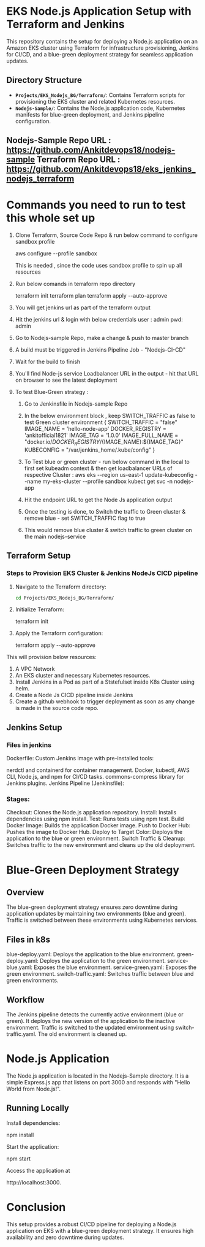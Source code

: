 # EKS Node.js Application Setup with Terraform and Jenkins

This repository contains the setup for deploying a Node.js application on an Amazon EKS cluster using Terraform for infrastructure provisioning, Jenkins for CI/CD, and a blue-green deployment strategy for seamless application updates.

## Directory Structure

- **`Projects/EKS_Nodejs_BG/Terraform/`**: Contains Terraform scripts for provisioning the EKS cluster and related Kubernetes resources.
- **`Nodejs-Sample/`**: Contains the Node.js application code, Kubernetes manifests for blue-green deployment, and Jenkins pipeline configuration.

Nodejs-Sample Repo URL : https://github.com/Ankitdevops18/nodejs-sample
Terraform Repo URL     : https://github.com/Ankitdevops18/eks_jenkins_nodejs_terraform
---

# Commands you need to run to test this whole set up 

1. Clone Terraform, Source Code Repo & run below command to configure sandbox profile

   aws configure --profile sandbox 

   This is needed , since the code uses sandbox profile to spin up all resources

2. Run below comands in terraform repo directory

   terraform init
   terraform plan
   terraform apply --auto-approve

3. You will get jenkins url as part of the terraform output
4. Hit the jenkins url & login with below credentials
   user : admin
   pwd: admin
  
4. Go to Nodejs-sample Repo, make a change & push to master branch
5. A build must be triggered in Jenkins Pipeline Job - "Nodejs-CI-CD"
6. Wait for the build to finish 
7. You'll find Node-js service Loadbalancer URL in the output - hit that URL on browser to see the latest deployment
8. To test Blue-Green strategy :
   1. Go to Jenkinsfile in Nodejs-sample Repo
   2. In the below environment block , keep SWITCH_TRAFFIC as false to test Green cluster
           environment {
               SWITCH_TRAFFIC = "false"
               IMAGE_NAME = 'hello-node-app'
               DOCKER_REGISTRY = 'ankitofficial1821'
               IMAGE_TAG = '1.0.0'
               IMAGE_FULL_NAME = "docker.io/${DOCKER_REGISTRY}/${IMAGE_NAME}:${IMAGE_TAG}"
               KUBECONFIG = "/var/jenkins_home/.kube/config"
            }
   
   3. To Test blue or green cluster - run below command in the local to first set kubeadm context & then get loadbalancer URLs of respective Cluster :
         aws eks --region us-east-1 update-kubeconfig --name my-eks-cluster  --profile sandbox
         kubect get svc -n nodejs-app
   4. Hit the endpoint URL to get the Node Js application output
   5. Once the testing is done, to Switch the traffic to Green cluster & remove blue - set SWITCH_TRAFFIC flag to true
   6. This would remove blue cluster & switch traffic to green cluster on the main nodejs-service

## Terraform Setup


### Steps to Provision EKS Cluster & Jenkins NodeJs CICD pipeline 

1. Navigate to the Terraform directory:
   ```bash
   cd Projects/EKS_Nodejs_BG/Terraform/

2. Initialize Terraform:

   terraform init

3. Apply the Terraform configuration:

   terraform apply --auto-approve

This will provision below resources:
1. A VPC Network 
2. An EKS cluster and necessary Kubernetes resources. 
3. Install Jenkins in a Pod as part of a Ststefulset inside K8s Cluster using helm.
4. Create a Node Js CICD pipeline inside Jenkins
5. Create a github webhook to trigger deployment as soon as any change is made in the source code repo. 



## Jenkins Setup

### Files in jenkins

Dockerfile: Custom Jenkins image with pre-installed tools:

nerdctl and containerd for container management.
Docker, kubectl, AWS CLI, Node.js, and npm for CI/CD tasks.
commons-compress library for Jenkins plugins.
Jenkins Pipeline (Jenkinsfile):

### Stages:
Checkout: Clones the Node.js application repository.
Install: Installs dependencies using npm install.
Test: Runs tests using npm test.
Build Docker Image: Builds the application Docker image.
Push to Docker Hub: Pushes the image to Docker Hub.
Deploy to Target Color: Deploys the application to the blue or green environment.
Switch Traffic & Cleanup: Switches traffic to the new environment and cleans up the old deployment.



# Blue-Green Deployment Strategy
## Overview
The blue-green deployment strategy ensures zero downtime during application updates by maintaining two environments (blue and green). Traffic is switched between these environments using Kubernetes services.

## Files in k8s
blue-deploy.yaml: Deploys the application to the blue environment.
green-deploy.yaml: Deploys the application to the green environment.
service-blue.yaml: Exposes the blue environment.
service-green.yaml: Exposes the green environment.
switch-traffic.yaml: Switches traffic between blue and green environments.

## Workflow
The Jenkins pipeline detects the currently active environment (blue or green).
It deploys the new version of the application to the inactive environment.
Traffic is switched to the updated environment using switch-traffic.yaml.
The old environment is cleaned up.


# Node.js Application

The Node.js application is located in the Nodejs-Sample directory. It is a simple Express.js app that listens on port 3000 and responds with "Hello World from Node.js!".

## Running Locally
   Install dependencies:

   npm install

   Start the application:

   npm start


   Access the application at 

   http://localhost:3000.



# Conclusion
This setup provides a robust CI/CD pipeline for deploying a Node.js application on EKS with a blue-green deployment strategy. It ensures high availability and zero downtime during updates.




